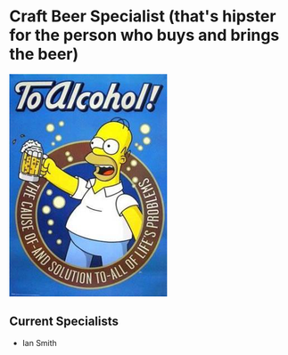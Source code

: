 # Craft Beer Specialist (that's hipster for the person who buys and brings the beer)

![mmmm beer](images/homerbeer1.jpg)

## Current Specialists

- Ian Smith

